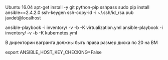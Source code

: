 Ubuntu 16.04
apt-get install -y git python-pip sshpass
sudo pip install ansible==2.4.2.0
ssh-keygen
ssh-copy-id -i ~/.ssh/id_rsa.pub javdet@localhost

ansible-playbook -i inventory/ -v -b -K virtualization.yml
ansible-playbook -i inventory/ -v -b -K kubernetes.yml

В директории вагранта должны быть права
размер диска
по 20 на ВМ

export ANSIBLE_HOST_KEY_CHECKING=False
